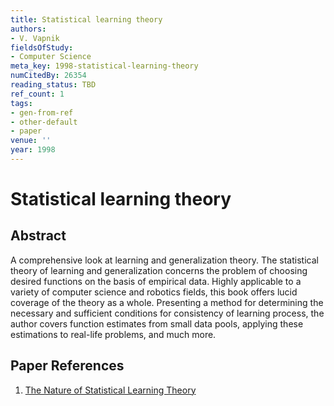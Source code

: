 ```yaml
---
title: Statistical learning theory
authors:
- V. Vapnik
fieldsOfStudy:
- Computer Science
meta_key: 1998-statistical-learning-theory
numCitedBy: 26354
reading_status: TBD
ref_count: 1
tags:
- gen-from-ref
- other-default
- paper
venue: ''
year: 1998
---
```


# Statistical learning theory

## Abstract

A comprehensive look at learning and generalization theory. The statistical theory of learning and generalization concerns the problem of choosing desired functions on the basis of empirical data. Highly applicable to a variety of computer science and robotics fields, this book offers lucid coverage of the theory as a whole. Presenting a method for determining the necessary and sufficient conditions for consistency of learning process, the author covers function estimates from small data pools, applying these estimations to real-life problems, and much more.

## Paper References

1. [The Nature of Statistical Learning Theory](2000-the-nature-of-statistical-learning-theory)
